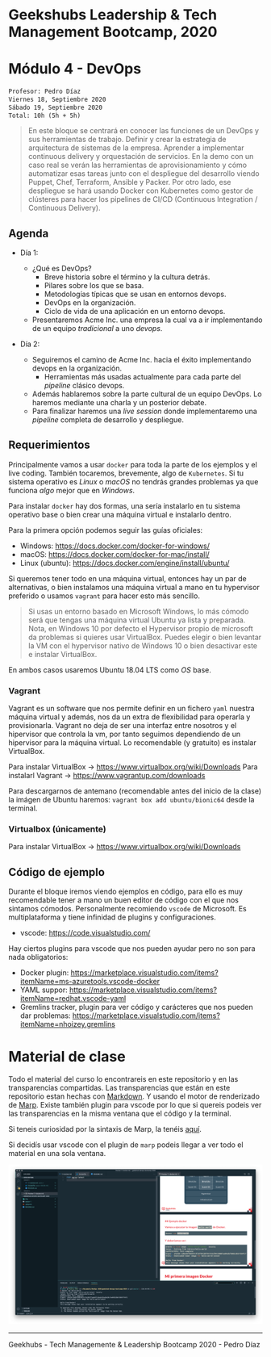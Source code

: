 # Geekshubs Leadership & Tech Management Bootcamp, 2020

# Módulo 4 - DevOps

```
Profesor: Pedro Díaz
Viernes 18, Septiembre 2020
Sábado 19, Septiembre 2020
Total: 10h (5h + 5h)
```

> En este bloque se centrará en conocer las funciones de un DevOps y sus herramientas
de trabajo. Definir y crear la estrategia de arquitectura de sistemas de la empresa.
Aprender a implementar continuous delivery y orquestación de servicios.
En la demo con un caso real se verán las herramientas de aprovisionamiento y cómo
automatizar esas tareas junto con el despliegue del desarrollo viendo Puppet, Chef,
Terraform, Ansible y Packer. Por otro lado, ese despliegue se hará usando Docker con
Kubernetes como gestor de clústeres para hacer los pipelines de CI/CD (Continuous
Integration / Continuous Delivery).

## Agenda

- Día 1:
    - ¿Qué es DevOps?
        - Breve historia sobre el término y la cultura detrás.
        - Pilares sobre los que se basa.
        - Metodologías típicas que se usan en entornos devops.
        - DevOps en la organización.
        - Ciclo de vida de una aplicación en un entorno devops.
    - Presentaremos Acme Inc. una empresa la cual va a ir implementando de un equipo _tradicional_ a uno _devops_.

- Día 2:
    - Seguiremos el camino de Acme Inc. hacia el éxito implementando devops en la organización.
        - Herramientas más usadas actualmente para cada parte del _pipeline_ clásico devops.
    - Además hablaremos sobre la parte cultural de un equipo DevOps. Lo haremos mediante una charla y un posterior debate.
    - Para finalizar haremos una _live session_ donde implementaremo una _pipeline_ completa de desarrollo y despliegue.

## Requerimientos

Principalmente vamos a usar `docker` para toda la parte de los ejemplos y el live coding. También tocaremos, brevemente, algo de `Kubernetes`. Si tu sistema operativo es _Linux_ o _macOS_ no tendrás grandes problemas ya que funciona *algo* mejor que en _Windows_.

Para instalar `docker` hay dos formas, una sería instalarlo en tu sistema operativo base o bien crear una máquina virtual e instalarlo dentro.

Para la primera opción podemos seguir las guías oficiales:

- Windows: https://docs.docker.com/docker-for-windows/
- macOS: https://docs.docker.com/docker-for-mac/install/
- Linux (ubuntu): https://docs.docker.com/engine/install/ubuntu/

Si queremos tener todo en una máquina virtual, entonces hay un par de alternativas, o bien instalamos una máquina virtual a mano en tu hypervisor preferido o usamos `vagrant` para hacer esto más sencillo.

> Si usas un entorno basado en Microsoft Windows, lo más cómodo será que tengas una máquina virtual Ubuntu ya lista y preparada. Nota, en Windows 10 por defecto el Hypervisor propio de microsoft da problemas si quieres usar VirtualBox. Puedes elegir o bien levantar la VM con el hypervisor nativo de Windows 10 o bien desactivar este e instalar VirtualBox.

En ambos casos usaremos Ubuntu 18.04 LTS como _OS_ base.

### Vagrant

Vagrant es un software que nos permite definir en un fichero `yaml` nuestra máquina virtual y además, nos da un extra de flexibilidad para operarla y provisionarla. Vagrant no deja de ser una interfaz entre nosotros y el hipervisor que controla la vm, por tanto seguimos dependiendo de un hipervisor para la máquina virtual. Lo recomendable (y gratuito) es instalar VirtualBox.

Para instalar VirtualBox -> https://www.virtualbox.org/wiki/Downloads
Para instalarl Vagrant -> https://www.vagrantup.com/downloads

Para descargarnos de antemano (recomendable antes del inicio de la clase) la imágen de Ubuntu haremos: `vagrant box add ubuntu/bionic64` desde la terminal.

### Virtualbox (únicamente)

Para instalar VirtualBox -> https://www.virtualbox.org/wiki/Downloads

## Código de ejemplo

Durante el bloque iremos viendo ejemplos en código, para ello es muy recomendable tener a mano un buen editor de código con el que nos sintamos cómodos. Personalmente recomiendo `vscode` de Microsoft. Es multiplataforma y tiene infinidad de plugins y configuraciones.

- vscode: https://code.visualstudio.com/

Hay ciertos plugins para vscode que nos pueden ayudar pero no son para nada obligatorios:

- Docker plugin: https://marketplace.visualstudio.com/items?itemName=ms-azuretools.vscode-docker
- YAML suppor: https://marketplace.visualstudio.com/items?itemName=redhat.vscode-yaml
- Gremlins tracker, plugin para ver código y carácteres que nos pueden dar problemas: https://marketplace.visualstudio.com/items?itemName=nhoizey.gremlins

# Material de clase

Todo el material del curso lo encontrareis en este repositorio y en las transparencias compartidas. Las transparencias que están en este repositorio estan hechas con [Markdown](https://www.markdownguide.org/). Y usando el motor de renderizado de [Marp](https://marp.app/). Existe también plugin para vscode por lo que si quereis podeis ver las transparencias en la misma ventana que el código y la terminal.

Si teneis curiosidad por la sintaxis de Marp, la tenéis [aquí](https://marpit.marp.app/directives).

Si decidís usar vscode con el plugin de `marp` podeis llegar a ver todo el material en una sola ventana.


![Ejemplo de vscode donde ver el código, la terminal y las transparencias.](./img/entorno-trabajo.png)


----
Geekhubs - Tech Managemente & Leadership Bootcamp 2020 - Pedro Díaz
